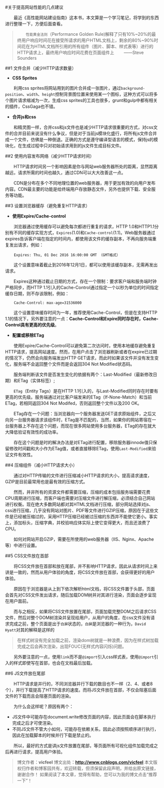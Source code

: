 #关于提高网站性能的几点建议

&emsp;&emsp;最近《高性能网站建设指南》这本书，本文算是一个学习笔记，将学到的东西进行整理一下，方便后面查看。

>&emsp;&emsp;`性能黄金法则`（Performance Golden Rule)解释了只有10%~20%的最终用户响应时间花在接受所请求的用户HTML文档上，剩余的80%~90%时间花在为HTML文档所引用的所有组件（图片、脚本、样式表等）进行的HTTP请求上，最终用户响应时间花费在页面组件上
&emsp;&emsp;——Steve Sounders

##1 文件合并（减少HTTP请求数量）

* **CSS Sprites**
  
&emsp;&emsp;利用css sprites将网站用到的图片合并成一张图片，通过`background-position`、`width`、`height`控制背景图位置来使用某一个图标，这种方式可以将多个图片请求缩减为一次，生成css sprites的工具也很多，grunt和gulp中都有相关的插件，CssGaga也不错。
 
* **合并js和css**
 
&emsp;&emsp;和精灵图一样，合并css和js文件也是减少HTTP请求很重要的方式，对css文件的合并目前来说没有什么争议，但是对于当前js模块化盛行，将所有js文件合并成一个文件，仿佛是一种倒退。正确的方式是遵守编译型语言的模式，保持js的模块化，在生成过程中只对初始请求用到的js文件生成目标文件。

##2 使用内容发布网络（减少HTTP请求时间）

&emsp;&emsp;HTTP请求时间另一个影响因素是你与网站web服务器所处的距离，显然距离越远，请求所需的时间也越久，通过CDN可以大大改善这一点。

&emsp;&emsp;CDN是分布在多个不同地理位置的web服务器，用于更加有效的向用户发布内容。CDN最主要的功能是给终端用户存放静态文件，另外也提供下载、安全服务等功能。

##3 设置浏览器缓存（避免重复HTTP请求）

* **使用Expire/Cache-control**

&emsp;&emsp;浏览器通过使用缓存可以避免每次都进行重复的请求，HTTP 1.0和HTTP1.1分别有不同的缓存实现方式，`Expires`(1.0)和`Cache-control`(1.1)。Web服务器通过expires告诉客户端在指定的时间内，都使用该文件的缓存副本，不再向服务端重复发出请求，例如：
```
    Expires: Thu, 01 Dec 2016 16:00:00 GMT （GMT格式）
```
&emsp;&emsp;这个设置意味着截止到2016年12月1日，都可以使用该缓存副本，无需再发出请求。

&emsp;&emsp;Expires这种通过截止日期的方式，存在一个限制：要求客户端和服务端时钟严格同步，而HTTP 1.1引入的Cache-Control通过指定一个以秒为单位的时间指定缓存日期，则不存该限制，例如：
```
    Cache-Control: max-age=31536000
```
&emsp;&emsp;这个设置意味缓存时间为一年，推荐使用Cache-Control，但是在支持HTTP 1.1的情况下，另外要注意的一点：**Cache-Control和Expire同时存在时，Cache-Control具有更高的优先级**。

* **配置或移除ETag**

&emsp;&emsp;使用Expire/Cache-Control可以避免第二次访问时，使用本地缓存避免重复HTTP请求，提高网站速度。然而，在用户点击了浏览器刷新或者在expire已过期的情况下，仍然会向服务端发出HTTP GET请求，而此时如果该文件并没有发生变化，服务端不会返回整个文件而是会返回304 Not Modified状态码。

&emsp;&emsp;服务端判断该文件是否发生变化的依据有两个：Last-Modified（最新修改日期）和ETag（实体标签）;

&emsp;&emsp;`ETag`（Entity Tags）是在HTTP 1.1引入的，与Last-Modified同时存在时要有更高的优先级。服务端通过对比客户端发来的ETag（If-None-Match）和当前ETag，若相同返回304 Not Modifed，否则返回整个文件以及200 OK。

&emsp;&emsp;ETag存在一个问题：当浏览器向一个服务器发送GET请求原始组件，之后又向另一台服务器请求该组件时，ETag是不匹配的，当然，如果你的网站寄宿在一台服务器上不存在这个问题，而现在很多网站使用多台服务器，ETag的存在就大大降低验证有效性的成功率。

&emsp;&emsp;存在这个问题是时的解决办法是对ETag进行配置，移除服务器innode值只保留修改时间戳和大小作为ETag值，或者直接移除ETag，使用`Last-Modified`来验证文件有效性。
  

##4 压缩组件（减小HTTP请求大小）

&emsp;&emsp;通过对HTTP传输的文件进行压缩减小HTTP请求的大小，提高请求速度，GZIP是目前最常用也是最有效的压缩方式。

&emsp;&emsp;然而，并非所有的资源文件都需要压缩，压缩的成本包括服务端需要花费CPU周期进行压缩，而客户端也需要对压缩文件进行解压缩，必须结合自己网站进行权衡。现在绝大多数网站都对其HTML文档进行压缩，部分网站选择对js、css进行压缩，几乎没有网站对图片、PDF等文件进行GZIP压缩，原因在于这些文件是已经被压缩过的，采用HTTP压缩已经被过压缩的东西并不能使它更小。事实上，添加标头，压缩字典，并校验响应体实际上使它变得更大，而且还浪费了CPU。

&emsp;&emsp;如何对网站开启GZIP，需要在所使用的web服务器（IIS、Nginx、Apache等）中进行设置。

##5 CSS文件放在首部

&emsp;&emsp;将CSS文件放在首部和放在尾部，并不影响HTTP请求，因此从请求时间上来讲是一致的，然而从用户体验的角度，将CSS文件放在首部，会获得更好的用户体验。

&emsp;&emsp;原因在于浏览器是从上到下依次解析html文档，将CSS文件置于头部，页面会首先对CSS文件发出请求，随后加载DOM树并对其进行渲染，页面会逐步呈现在用户面前。

&emsp;&emsp;而与之相反，如果将CSS文件放置在尾部，页面加载完整DOM之后请求CSS文件，然后对整个DOM树渲染并呈现给用户，从用户的角度，在css文件没有请求完成之前，整个页面是出于`白屏`状态的，`白屏`是浏览器的一种行为，`David Hyatt`对其的解释是这样的

>在样式树没有完全加载之前，渲染dom树就是一种浪费，因为在样式树加载完成之后会再次渲染，出现FOUC(无样式内容闪烁)问题。


&emsp;&emsp;另外要注意的一点，使用`link`而不是`@import`引入css样式表，使用`@import`引入的样式即使写在首部，也会在文档最后加载。


##6 JS文件放在尾部

&emsp;&emsp;HTTP请求是并行的，不同浏览器并行下载的数目也不一样（2、4、或者8个），并行下载提高了HTTP请求的速度。而将JS文件放在首部，不仅会阻塞后面文件的下载而且会阻塞页面的渲染。

&emsp;&emsp;为什么会这样呢？原因有两个：
 
* JS文件中可能存在document.write修改页面的内容，因此页面会在脚本执行完成之后才可使渲染。
* 不同JS文件不管大小如何，可能存在依赖关系，因此必须按照顺序进行执行，因此在加载脚本的时候并行下载是禁止的。

&emsp;&emsp;所以，最好的方式是讲js文件放置在尾部，等页面所有可视化组件加载完成之后再进行请求，提高用户体验。

>博文作者：**vicfeel**
 博文出处：**http://www.cnblogs.com/vicfeel**
 本文版权归作者和博客园共有，欢迎转载，但须保留此段声明，并给出原文链接，谢谢合作！
 如果阅读了本文章，觉得有帮助，您可以为我的博文点击“推荐一下”！
